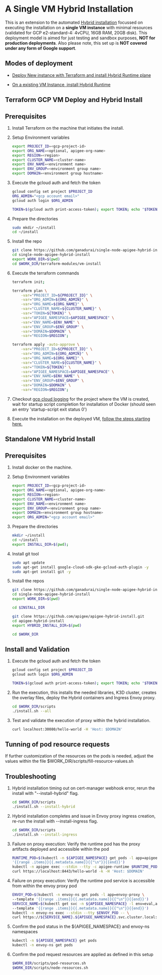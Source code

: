 # A Single VM Hybrid Installation

This is an extension to the automated [Hybrid installation](https://cloud.google.com/apigee/docs/hybrid/preview/new-install-user-guide) focussed on executing the installation on a **single VM instance** with minimal resources (validated for GCP e2-standard-4: 4vCPU, 16GB RAM, 20GB disk). This deployment model is aimed for just  testing and sandbox purposes, **NOT for production deployments**. Also please note, this set up is **NOT covered under any form of Google support**. 

## Modes of deployment

* [Deploy New instance with Terraform and install Hybrid Runtime plane](#terraform-gcp-vm-deploy-and-hybrid-install)

* [On a existing VM Instance, install Hybrid Runtime](#standalone-vm-hybrid-install)

## Terraform GCP VM Deploy and Hybrid Install

## Prerequisites

1. Install Terraform on the machine that initiates the install.

1. Setup Environment variables
    ```bash
    export PROJECT_ID=<gcp-project-id>
    export ORG_NAME=<optional, apigee-org-name>
    export REGION=<region>
    export CLUSTER_NAME=<cluster-name>
    export ENV_NAME=<environment name>
    export ENV_GROUP=<environment group name>
    export DOMAIN=<environment group hostname>
    ```

1. Execute the gcloud auth and fetch the token
    ```bash
    gcloud config set project $PROJECT_ID
    ORG_ADMIN="<gcp account email>"
    gcloud auth login $ORG_ADMIN

    TOKEN=$(gcloud auth print-access-token); export TOKEN; echo "$TOKEN"
    ```

1. Prepare the directories
    ```bash
    sudo mkdir ~/install
    cd ~/install
    ```
    
1. Install the repo 
    ```bash
    git clone https://github.com/ganadurai/single-node-apigee-hybrid-install.git
    cd single-node-apigee-hybrid-install
    export WORK_DIR=$(pwd)
    cd $WORK_DIR/terraform-modules/vm-install
    ```

1. Execute the terraform commands
    ```bash
    terraform init;

    terraform plan \
        -var="PROJECT_ID=${PROJECT_ID}" \
        -var="ORG_ADMIN=${ORG_ADMIN}" \
        -var="ORG_NAME=${ORG_NAME}" \
        -var="CLUSTER_NAME=${CLUSTER_NAME}" \
        -var="TOKEN=${TOKEN}" \
        -var="APIGEE_NAMESPACE=$APIGEE_NAMESPACE" \
        -var="ENV_NAME=$ENV_NAME" \
        -var="ENV_GROUP=$ENV_GROUP" \
        -var="DOMAIN=$DOMAIN" \
        -var="REGION=$REGION";
    
    terraform apply -auto-approve \
        -var="PROJECT_ID=${PROJECT_ID}" \
        -var="ORG_ADMIN=${ORG_ADMIN}" \
        -var="ORG_NAME=${ORG_NAME}" \
        -var="CLUSTER_NAME=${CLUSTER_NAME}" \
        -var="TOKEN=${TOKEN}" \
        -var="APIGEE_NAMESPACE=$APIGEE_NAMESPACE" \
        -var="ENV_NAME=$ENV_NAME" \
        -var="ENV_GROUP=$ENV_GROUP" \
        -var="DOMAIN=$DOMAIN" \
        -var="REGION=$REGION";
    ```

1. Checkout [gcp cloud logging](https://console.cloud.google.com/logs/query;query=resource.type%3D%22gce_instance%22%0Astartup-script%20exit%20status%200) for the project where the VM is created, wait for startup script completion for installation of Docker (should seen an entry 'startup-script exit status 0')

1. Execute the installation on the deployed VM, [follow the steps starting here.](#install-and-validation)
    

## Standalone VM Hybrid Install

## Prerequisites

1. Install docker on the machine.

1. Setup Environment variables
    ```bash
    export PROJECT_ID=<gcp-project-id>
    export ORG_NAME=<optional, apigee-org-name>
    export REGION=<region>
    export CLUSTER_NAME=<cluster-name>
    export ENV_NAME=<environment name>
    export ENV_GROUP=<environment group name>
    export DOMAIN=<environment group hostname>
    export ORG_ADMIN="<gcp account email>"
    ```

1. Prepare the directories
    ```bash
    mkdir ~/install
    cd ~/install
    export INSTALL_DIR=$(pwd);
    ```

1. Install git tool
    ```bash
    sudo apt update
    sudo apt-get install google-cloud-sdk-gke-gcloud-auth-plugin -y
    sudo apt-get install git -y
    ```

1. Install the repos 
    ```bash
    git clone https://github.com/ganadurai/single-node-apigee-hybrid-install.git
    cd single-node-apigee-hybrid-install
    export WORK_DIR=$(pwd)
    
    cd $INSTALL_DIR  
    
    git clone https://github.com/apigee/apigee-hybrid-install.git
    cd apigee-hybrid-install
    export HYBRID_INSTALL_DIR=$(pwd)

    cd $WORK_DIR
    ```

## Install and Validation

1. Execute the gcloud auth and fetch the token
    ```bash
    gcloud config set project $PROJECT_ID
    gcloud auth login $ORG_ADMIN

    TOKEN=$(gcloud auth print-access-token); export TOKEN; echo "$TOKEN"
    ```

1. Run the execution, this installs the needed libraries, K3D cluster, creates the overlay files, deploy the Hybrid containers and Ingress Envoy proxy.
    ```bash
    cd $WORK_DIR/scripts
    ./install.sh --all
    ```
  
1. Test and validate the execution of proxy within the hybrid installation. 
    ```bash
    curl localhost:30080/hello-world -H 'Host: $DOMAIN'
    ```

## Tunning of pod resource requests

If further customization of the resources on the pods is needed, adjust the values within the file $WORK_DIR/scripts/fill-resource-values.sh

## Troubleshooting

1. Hybrid installation timing out on cert-manager webhook error, rerun the install with "--install-hybrid" flag.
    ```bash
    cd $WORK_DIR/scripts
    ./install.sh --install-hybrid   
    ```

1. Hybrid installation completes and issue in Envoy proxy ingress creation, re-run the install with --install-ingress flag.
    ```bash
    cd $WORK_DIR/scripts
    ./install.sh --install-ingress   
    ```

1. Failure on proxy execution: Verify the runtime pod has the proxy artifacts deployed and accessible within the pod
    ```bash
    RUNTIME_POD=$(kubectl -n ${APIGEE_NAMESPACE} get pods -l app=apigee-runtime --template \
    '{{range .items}}{{.metadata.name}}{{"\n"}}{{end}}')
    kubectl -n apigee exec --stdin --tty -c apigee-runtime $RUNTIME_POD -- \
    curl https://localhost:8443/hello-world -k -H 'Host: $DOMAIN'
    ```
    
1. Failure on proxy execution: Verify the runtime pod service is accessible from within the envoy proxy pod
    ```bash
    ENVOY_POD=$(kubectl -n envoy-ns get pods -l app=envoy-proxy \
    --template '{{range .items}}{{.metadata.name}}{{"\n"}}{{end}}')
    SERVICE_NAME=$(kubectl get svc -n ${APIGEE_NAMESPACE} -l env=eval,app=apigee-runtime \
    --template '{{range .items}}{{.metadata.name}}{{"\n"}}{{end}}')
    kubectl -n envoy-ns exec --stdin --tty $ENVOY_POD -- \
    curl https://${SERVICE_NAME}.${APIGEE_NAMESPACE}.svc.cluster.local:8443/hello-world -k -H 'Host: $DOMAIN'
    ```
    
1. Confirm the pod status in the ${APIGEE_NAMESPACE} and envoy-ns namespaces
    ```bash
    kubectl -n ${APIGEE_NAMESPACE} get pods
    kubectl -n envoy-ns get pods
    ```

1. Confirm the pod request resources are applied as defined in this setup
    ```bash
    $WORK_DIR/scripts/pod-resources.sh
    $WORK_DIR/scripts/node-resources.sh
    ```